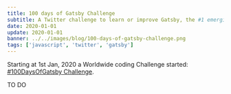```yaml
---
title: 100 days of Gatsby Challenge
subtitle: A Twitter challenge to learn or improve Gatsby, the #1 emerging tech skill for 2020.
date: 2020-01-01
update: 2020-01-01
banner: ../../images/blog/100-days-of-gatsby-challenge.png
tags: ['javascript', 'twitter', 'gatsby']
---
```


Starting at 1st Jan, 2020 a Worldwide coding Challenge started: [#100DaysOfGatsby Challenge](https://twitter.com/hashtag/100DaysOfGatsby "100 Days of Gatsby Challenge").

TO DO